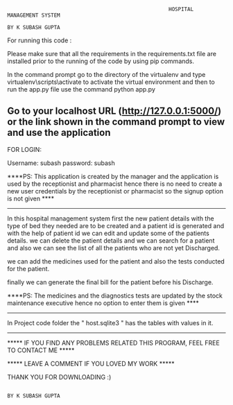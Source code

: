 
                                            		    HOSPITAL MANAGEMENT SYSTEM
										                                                                                    BY K SUBASH GUPTA

For running this code :

Please make sure that all the requirements in the requirements.txt file are installed prior to the running of the code by using pip commands.

In the command prompt go to the directory of the virtualenv and type virtualenv\scripts\activate to activate the virtual environment
and then to run the app.py file use the command python app.py

Go to your localhost URL (http://127.0.0.1:5000/) or the link shown in the command prompt to view and use the application
------------------------------------------------------------------------------------------------------------------------------------
FOR LOGIN:

Username: subash
password: subash

****PS: This application is created by the manager and the application is used by the receptionist and pharmacist hence there is
no need to create a new user credentials by the receptionist or pharmacist so the signup option is not given  ****

------------------------------------------------------------------------------------------------------------------------------------
In this hospital management system first the new patient details with the type of bed they needed are to be created and a patient id
is generated and with the help of patient id we can edit and update some of the patients details. we can delete the patient details
and we can search for a patient and also we can see the list of all the patients who are not yet Discharged.

we can add the medicines used for the patient and also the tests conducted for the patient.

finally we can generate the final bill for the patient before his Discharge.

****PS:  The medicines and the diagnostics tests are updated by the stock maintenance executive hence no option to enter them is given ****

------------------------------------------------------------------------------------------------------------------------------------

In Project code folder  the  " host.sqlite3 " has the tables with values in it.

------------------------------------------------------------------------------------------------------------------------------------

***** IF YOU FIND ANY PROBLEMS RELATED THIS PROGRAM, FEEL FREE TO CONTACT ME *****

***** LEAVE A COMMENT IF YOU LOVED MY WORK *****

THANK YOU FOR DOWNLOADING :)

										                                                                                          BY K SUBASH GUPTA
